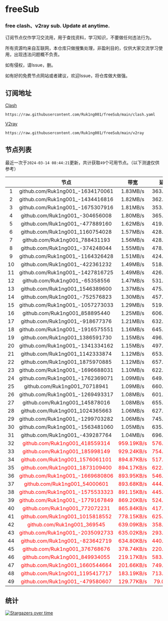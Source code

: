 # freeSub
### free clash、v2ray sub. Update at anytime.

订阅节点仅作学习交流用，用于查找资料，学习知识，不要做任何违法行为。

所有资源均来自互联网，本仓库只做搜集处理，非盈利目的，仅供大家交流学习使用，出现违法问题概不负责。

如有侵权，请Issue，删。

如有好的免费节点网站或者建议，欢迎Issue，将仓库做大做强。

## 订阅地址
[Clash](https://raw.githubusercontent.com/Ruk1ng001/freeSub/main/clash.yaml)
```
https://raw.githubusercontent.com/Ruk1ng001/freeSub/main/clash.yaml
```
[V2ray](https://raw.githubusercontent.com/Ruk1ng001/freeSub/main/v2ray)
```
https://raw.githubusercontent.com/Ruk1ng001/freeSub/main/v2ray
```

## 节点列表

最近一次于`2024-03-14 08:44:21`更新，共计获取`49`个可用节点。（以下测速仅供参考）

|  | 节点 | 带宽 | 延迟 |
|:-:|:--:|:--:|:--:|
 | 1 | github.com/Ruk1ng001_-1634170061 | 1.83MB/s | 363.00ms |
 | 2 | github.com/Ruk1ng001_-1434416816 | 1.82MB/s | 362.00ms |
 | 3 | github.com/Ruk1ng001_-1675307916 | 1.81MB/s | 353.00ms |
 | 4 | github.com/Ruk1ng001_-304656008 | 1.80MB/s | 365.00ms |
 | 5 | github.com/Ruk1ng001_-477889160 | 1.62MB/s | 419.00ms |
 | 6 | github.com/Ruk1ng001_1160754028 | 1.57MB/s | 428.00ms |
 | 7 | github.com/Ruk1ng001_788431193 | 1.56MB/s | 428.00ms |
 | 8 | github.com/Ruk1ng001_-374248044 | 1.55MB/s | 478.00ms |
 | 9 | github.com/Ruk1ng001_-1164326428 | 1.51MB/s | 424.00ms |
 | 10 | github.com/Ruk1ng001_-422361232 | 1.49MB/s | 518.00ms |
 | 11 | github.com/Ruk1ng001_-1427816725 | 1.49MB/s | 426.00ms |
 | 12 | github.com/Ruk1ng001_-65358556 | 1.47MB/s | 531.00ms |
 | 13 | github.com/Ruk1ng001_1546389600 | 1.37MB/s | 475.00ms |
 | 14 | github.com/Ruk1ng001_-752576823 | 1.30MB/s | 457.00ms |
 | 15 | github.com/Ruk1ng001_-1057273033 | 1.29MB/s | 519.00ms |
 | 16 | github.com/Ruk1ng001_858895440 | 1.25MB/s | 606.00ms |
 | 17 | github.com/Ruk1ng001_-918677376 | 1.21MB/s | 632.00ms |
 | 18 | github.com/Ruk1ng001_-1916575551 | 1.16MB/s | 645.00ms |
 | 19 | github.com/Ruk1ng001_1386591730 | 1.15MB/s | 496.00ms |
 | 20 | github.com/Ruk1ng001_-1341334162 | 1.15MB/s | 497.00ms |
 | 21 | github.com/Ruk1ng001_1142333874 | 1.12MB/s | 653.00ms |
 | 22 | github.com/Ruk1ng001_1875970885 | 1.12MB/s | 657.00ms |
 | 23 | github.com/Ruk1ng001_-1696688031 | 1.10MB/s | 622.00ms |
 | 24 | github.com/Ruk1ng001_-1762369071 | 1.09MB/s | 649.00ms |
 | 25 | github.com/Ruk1ng001_70718941 | 1.09MB/s | 660.00ms |
 | 26 | github.com/Ruk1ng001_-1269493317 | 1.08MB/s | 601.00ms |
 | 27 | github.com/Ruk1ng001_145878016 | 1.08MB/s | 655.00ms |
 | 28 | github.com/Ruk1ng001_1024365663 | 1.06MB/s | 627.00ms |
 | 29 | github.com/Ruk1ng001_-1299703282 | 1.06MB/s | 745.00ms |
 | 30 | github.com/Ruk1ng001_-1563481060 | 1.05MB/s | 635.00ms |
 | 31 | github.com/Ruk1ng001_-439287764 | 1.04MB/s | 696.00ms |
 | 32 | <font color=red>github.com/Ruk1ng001_418559314</font> | <font color=red>959.19KB/s</font> | <font color=red>576.00ms</font> |
 | 33 | <font color=red>github.com/Ruk1ng001_185998149</font> | <font color=red>929.24KB/s</font> | <font color=red>754.00ms</font> |
 | 34 | <font color=red>github.com/Ruk1ng001_1576061101</font> | <font color=red>894.87KB/s</font> | <font color=red>517.00ms</font> |
 | 35 | <font color=red>github.com/Ruk1ng001_1873109400</font> | <font color=red>894.17KB/s</font> | <font color=red>622.00ms</font> |
 | 36 | <font color=red>github.com/Ruk1ng001_-1669680806</font> | <font color=red>893.95KB/s</font> | <font color=red>546.00ms</font> |
 | 37 | <font color=red>github.com/Ruk1ng001_54000601</font> | <font color=red>893.68KB/s</font> | <font color=red>444.00ms</font> |
 | 38 | <font color=red>github.com/Ruk1ng001_-1575533323</font> | <font color=red>891.15KB/s</font> | <font color=red>445.00ms</font> |
 | 39 | <font color=red>github.com/Ruk1ng001_-1779167849</font> | <font color=red>869.20KB/s</font> | <font color=red>524.00ms</font> |
 | 40 | <font color=red>github.com/Ruk1ng001_772072231</font> | <font color=red>865.84KB/s</font> | <font color=red>417.00ms</font> |
 | 41 | <font color=red>github.com/Ruk1ng001_1015818552</font> | <font color=red>778.15KB/s</font> | <font color=red>625.00ms</font> |
 | 42 | <font color=red>github.com/Ruk1ng001_369545</font> | <font color=red>639.09KB/s</font> | <font color=red>358.00ms</font> |
 | 43 | <font color=red>github.com/Ruk1ng001_-2035092733</font> | <font color=red>635.02KB/s</font> | <font color=red>293.00ms</font> |
 | 44 | <font color=red>github.com/Ruk1ng001_-823642719</font> | <font color=red>634.80KB/s</font> | <font color=red>440.00ms</font> |
 | 45 | <font color=red>github.com/Ruk1ng001_376768676</font> | <font color=red>378.74KB/s</font> | <font color=red>220.00ms</font> |
 | 46 | <font color=red>github.com/Ruk1ng001_849934055</font> | <font color=red>219.17KB/s</font> | <font color=red>583.00ms</font> |
 | 47 | <font color=red>github.com/Ruk1ng001_1660544664</font> | <font color=red>201.66KB/s</font> | <font color=red>749.00ms</font> |
 | 48 | <font color=red>github.com/Ruk1ng001_1195417717</font> | <font color=red>183.19KB/s</font> | <font color=red>713.00ms</font> |
 | 49 | <font color=red>github.com/Ruk1ng001_-479580607</font> | <font color=red>129.77KB/s</font> | <font color=red>79.00ms</font> |


## 统计

[![Stargazers over time](https://starchart.cc/Ruk1ng001/freeSub.svg)](https://starchart.cc/Ruk1ng001/freeSub)